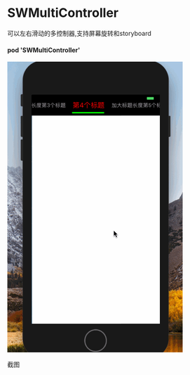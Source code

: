 # SWMultiController
可以左右滑动的多控制器,支持屏幕旋转和storyboard

#### pod 'SWMultiController'

![](https://github.com/zhoushaowen/SWMultiController/blob/master/screenshot/1.gif?raw=true)

截图
